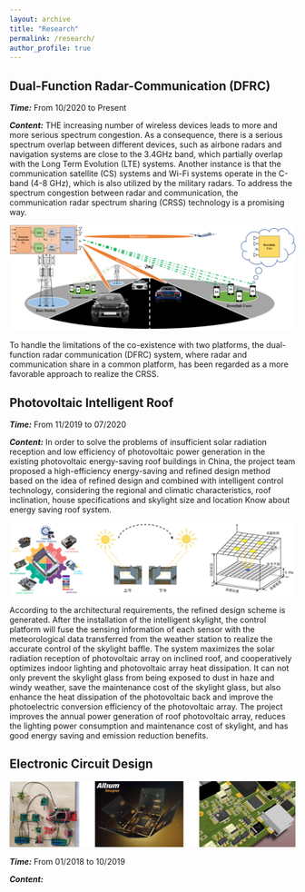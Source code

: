 ```yaml
---
layout: archive
title: "Research"
permalink: /research/
author_profile: true
---
```


## Dual-Function Radar-Communication (DFRC)

***Time:*** From 10/2020 to Present

***Content:***  THE increasing number of wireless devices leads to more and more serious spectrum congestion. As a consequence,
there is a serious spectrum overlap between different devices, such as airbone radars and navigation systems are close to the 3.4GHz band, which partially overlap with the Long Term Evolution (LTE) systems. Another instance is that the communication satellite (CS) systems and Wi-Fi systems operate in the C-band (4-8 GHz), which is also utilized by the military radars. To address the spectrum congestion between radar and communication, the communication radar spectrum sharing (CRSS) technology is a promising way.

![](/images/research/DFRC.png)

  To handle the limitations of the co-existence with two platforms, the dual-function radar communication (DFRC) system, where radar and communication share in a common platform, has been regarded as a more favorable approach to realize the CRSS.

## Photovoltaic Intelligent Roof

***Time:*** From 11/2019 to 07/2020

***Content:*** In order to solve the problems of insufficient solar radiation reception and low efficiency of photovoltaic power generation in the existing photovoltaic energy-saving roof buildings in China, the project team proposed a high-efficiency energy-saving and refined design method based on the idea of refined design and combined with intelligent control technology, considering the regional and climatic characteristics, roof inclination, house specifications and skylight size and location Know about energy saving roof system. 

![](/images/research/JNJP.png)

According to the architectural requirements, the refined design scheme is generated. After the installation of the intelligent skylight, the control platform will fuse the sensing information of each sensor with the meteorological data transferred from the weather station to realize the accurate control of the skylight baffle. The system maximizes the solar radiation reception of photovoltaic array on inclined roof, and cooperatively optimizes indoor lighting and photovoltaic array heat dissipation. It can not only prevent the skylight glass from being exposed to dust in haze and windy weather, save the maintenance cost of the skylight glass, but also enhance the heat dissipation of the photovoltaic back and improve the photoelectric conversion efficiency of the photovoltaic array. The project improves the annual power generation of roof photovoltaic array, reduces the lighting power consumption and maintenance cost of skylight, and has good energy saving and emission reduction benefits.

## Electronic Circuit Design

![](/images/research/addesign.png)

***Time:*** From 01/2018 to 10/2019

***Content:*** 